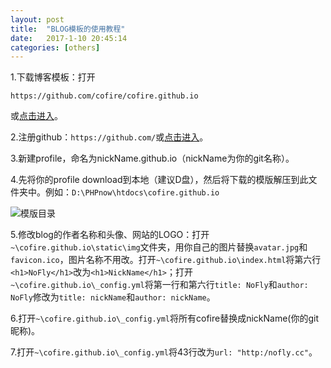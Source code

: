 ```yaml
---
layout: post
title:  "BLOG模板的使用教程"
date:   2017-1-10 20:45:14
categories: [others]
---
```

1.下载博客模板：打开
```
https://github.com/cofire/cofire.github.io
```
或[点击进入](https://github.com/cofire/cofire.github.io "点击进入")。

2.注册github：```https://github.com/```或[点击进入](https://github.com/ "点击进入")。

3.新建profile，命名为nickName.github.io（nickName为你的git名称）。

4.先将你的profile download到本地（建议D盘），然后将下载的模版解压到此文件夹中。例如：```D:\PHPnow\htdocs\cofire.github.io```

![模版目录](https://raw.githubusercontent.com/cofire/cofire.github.io/master/img/others/1/0.png "模版目录")

5.修改blog的作者名称和头像、网站的LOGO：打开```~\cofire.github.io\static\img```文件夹，用你自己的图片替换```avatar.jpg```和```favicon.ico```，图片名称不用改。打开```~\cofire.github.io\index.html```将第六行```<h1>NoFly</h1>```改为```<h1>NickName</h1>```；打开```~\cofire.github.io\_config.yml```将第一行和第六行```title: NoFly```和```author: NoFly```修改为```title: nickName```和```author: nickName```。

6.打开```~\cofire.github.io\_config.yml```将所有cofire替换成nickName(你的git昵称)。

7.打开```~\cofire.github.io\_config.yml```将43行改为```url: "http:/nofly.cc"```。
